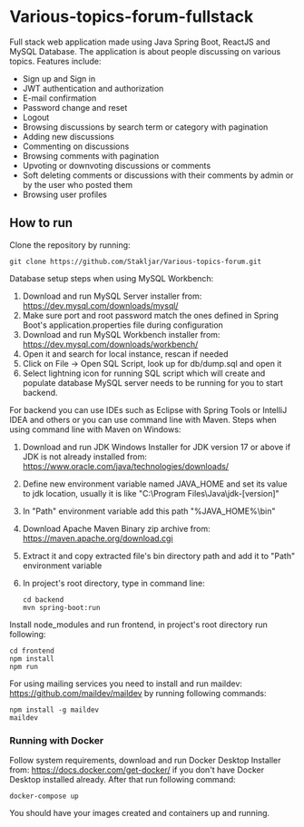 # Various-topics-forum-fullstack

Full stack web application made using Java Spring Boot, ReactJS and MySQL Database.
The application is about people discussing on various topics.
Features include:
- Sign up and Sign in
- JWT authentication and authorization
- E-mail confirmation
- Password change and reset
- Logout
- Browsing discussions by search term or category with pagination
- Adding new discussions
- Commenting on discussions
- Browsing comments with pagination
- Upvoting or downvoting discussions or comments
- Soft deleting comments or discussions with their comments by admin or by the user who posted them
- Browsing user profiles

## How to run
Clone the repository by running:
```
git clone https://github.com/Stakljar/Various-topics-forum.git
```

Database setup steps when using MySQL Workbench:
1. Download and run MySQL Server installer from: https://dev.mysql.com/downloads/mysql/
2. Make sure port and root password match the ones defined in Spring Boot's application.properties file during configuration
3. Download and run MySQL Workbench installer from: https://dev.mysql.com/downloads/workbench/
4. Open it and search for local instance, rescan if needed
5. Click on File -> Open SQL Script, look up for db/dump.sql and open it
6. Select lightning icon for running SQL script which will create and populate database
MySQL server needs to be running for you to start backend.

For backend you can use IDEs such as Eclipse with Spring Tools or IntelliJ IDEA and others or you can use command line with Maven.
Steps when using command line with Maven on Windows:
1. Download and run JDK Windows Installer for JDK version 17 or above if JDK is not already installed from: https://www.oracle.com/java/technologies/downloads/
2. Define new environment variable named JAVA_HOME and set its value to jdk location, usually it is like "C:\Program Files\Java\jdk-[version]"
3. In "Path" environment variable add this path "%JAVA_HOME%\bin"
4. Download Apache Maven Binary zip archive from: https://maven.apache.org/download.cgi
5. Extract it and copy extracted file's bin directory path and add it to "Path" environment variable
6. In project's root directory, type in command line:

    ```
    cd backend
    mvn spring-boot:run
    ```

Install node_modules and run frontend, in project's root directory run following:
```
cd frontend
npm install
npm run
```

For using mailing services you need to install and run maildev: https://github.com/maildev/maildev
by running following commands:
```
npm install -g maildev
maildev
```

### Running with Docker
Follow system requirements, download and run Docker Desktop Installer from: https://docs.docker.com/get-docker/ if you don't have Docker Desktop installed already.
After that run following command:
```
docker-compose up
```
You should have your images created and containers up and running.
